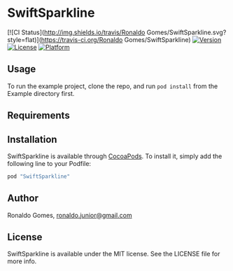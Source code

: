 # SwiftSparkline

[![CI Status](http://img.shields.io/travis/Ronaldo Gomes/SwiftSparkline.svg?style=flat)](https://travis-ci.org/Ronaldo Gomes/SwiftSparkline)
[![Version](https://img.shields.io/cocoapods/v/SwiftSparkline.svg?style=flat)](http://cocoapods.org/pods/SwiftSparkline)
[![License](https://img.shields.io/cocoapods/l/SwiftSparkline.svg?style=flat)](http://cocoapods.org/pods/SwiftSparkline)
[![Platform](https://img.shields.io/cocoapods/p/SwiftSparkline.svg?style=flat)](http://cocoapods.org/pods/SwiftSparkline)

## Usage

To run the example project, clone the repo, and run `pod install` from the Example directory first.

## Requirements

## Installation

SwiftSparkline is available through [CocoaPods](http://cocoapods.org). To install
it, simply add the following line to your Podfile:

```ruby
pod "SwiftSparkline"
```

## Author

Ronaldo Gomes, ronaldo.junior@gmail.com

## License

SwiftSparkline is available under the MIT license. See the LICENSE file for more info.
